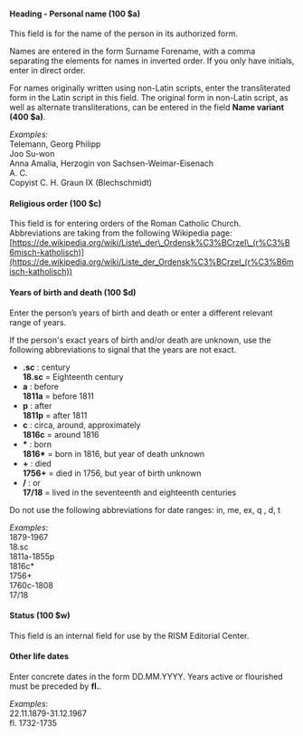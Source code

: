 #### Heading - Personal name (100 $a)

This field is for the name of the person in its authorized form.

Names are entered in the form Surname Forename, with a comma separating the elements for names in inverted order. If you only have initials, enter in direct order.

For names originally written using non-Latin scripts, enter the transliterated form in the Latin script in this field. The original form in non-Latin script, as well as alternate transliterations, can be entered in the field **Name variant (400 $a)**.  
  
_Examples:_  
Telemann, Georg Philipp  
Joo Su-won  
Anna Amalia, Herzogin von Sachsen-Weimar-Eisenach  
A. C.   
Copyist C. H. Graun IX (Blechschmidt)

#### Religious order (100 $c)

This field is for entering orders of the Roman Catholic Church. Abbreviations are taking from the following Wikipedia page:  
[https://de.wikipedia.org/wiki/Liste\_der\_Ordensk%C3%BCrzel\_(r%C3%B6misch-katholisch)](https://de.wikipedia.org/wiki/Liste_der_Ordensk%C3%BCrzel_(r%C3%B6misch-katholisch))

 

#### Years of birth and death (100 $d)

Enter the person’s years of birth and death or enter a different relevant range of years.

If the person's exact years of birth and/or death are unknown, use the following abbreviations to signal that the years are not exact.

- **.sc** : century  
**18.sc** = Eighteenth century
- **a** : before  
**1811a** = before 1811
- **p** : after  
**1811p** = after 1811
- **c** : circa, around, approximately  
**1816c** = around 1816
- **\*** : born  
**1816\*** = born in 1816, but year of death unknown
- **+** : died  
**1756+** = died in 1756, but year of birth unknown
- **/** : or  
**17/18** = lived in the seventeenth and eighteenth centuries

Do not use the following abbreviations for date ranges: in, me, ex, q , d, t

_Examples_:  
1879-1967  
18.sc  
1811a-1855p  
1816c\*  
1756+  
1760c-1808  
17/18

#### Status (100 $w)

This field is an internal field for use by the RISM Editorial Center.

#### Other life dates 

Enter concrete dates in the form DD.MM.YYYY.  Years active or flourished must be preceded by **fl.**.  
  
_Examples_:   
22.11.1879-31.12.1967  
fl. 1732-1735